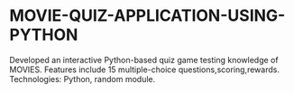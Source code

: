 # MOVIE-QUIZ-APPLICATION-USING-PYTHON
Developed an interactive Python-based quiz game testing knowledge of MOVIES. Features include 15 multiple-choice questions,scoring,rewards. Technologies: Python, random module.
